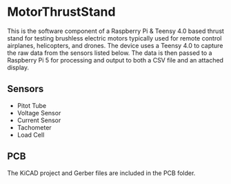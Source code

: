 # MotorThrustStand
This is the software component of a Raspberry Pi & Teensy 4.0 based thrust stand for testing brushless electric motors typically used for remote control airplanes, helicopters, and drones. The device uses a Teensy 4.0 to capture the raw data from the sensors listed below. The data is then passed to a Raspberry Pi 5 for processing and output to both a CSV file and an attached display. 

## Sensors
- Pitot Tube
- Voltage Sensor
- Current Sensor
- Tachometer
- Load Cell


## PCB
The KiCAD project and Gerber files are included in the PCB folder.
